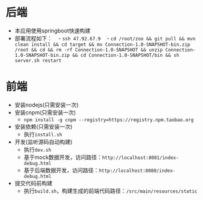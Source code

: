# 后端
- 本应用使用springboot快速构建
- 部署流程如下：
    - `ssh 47.92.67.9`
    - `cd /root/zoo && git pull && mvn clean install && cd target && mv Connection-1.0-SNAPSHOT-bin.zip /root && cd && rm -rf Connection-1.0-SNAPSHOT && unzip Connection-1.0-SNAPSHOT-bin.zip && cd Connection-1.0-SNAPSHOT/bin && sh server.sh restart`
# 前端
- 安装nodejs(只需安装一次)
- 安装cnpm(只需安装一次)
    - `npm install -g cnpm --registry=https://registry.npm.taobao.org`
- 安装依赖(只需安装一次)
    - 执行`install.sh`
- 开发(监听源码自动构建)
    - 执行`dev.sh`
    - 基于mock数据开发，访问路径：`http://localhost:8081/index-debug.html`
    - 基于后端数据开发，访问路径：`http://localhost:8080/index-debug.html`
- 提交代码前构建
    - 执行`build.sh`，构建生成的前端代码路径：`/src/main/resources/static`
